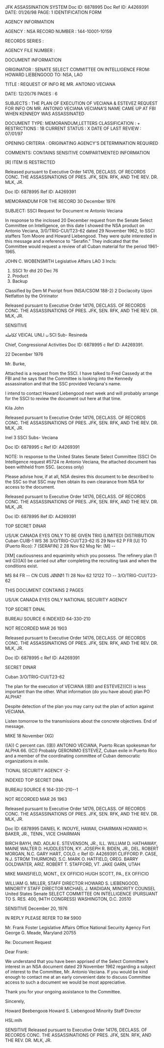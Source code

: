 JFK ASSASSINATION SYSTEM
Doc ID: 6878995
Doc Ref ID: A4269391
DATE: 01/26/98
PAGE: 1
IDENTIFICATION FORM

AGENCY INFORMATION

AGENCY : NSA
RECORD NUMBER : 144-10001-10159

RECORDS SERIES :

AGENCY FILE NUMBER :

DOCUMENT INFORMATION

ORIGINATOR : SENATE SELECT COMMITTEE ON INTELLIGENCE
FROM: HOWARD LIEBENGOOD
TO: NSA, LAO

TITLE :
REQUEST OF INFO RE MR. ANTONIO VECIANA

DATE: 12/20/76
PAGES : 6

SUBJECTS :
THE PLAN OF EXECUTION OF VECIANA & ESTEVEZ
REQUEST FOR INFO ON MR. ANTONIO VECIANA
VECIANA'S NAME CAME UP AT FBI WHEN KENNEDY WAS ASSASSINATED

DOCUMENT TYPE: MEMORANDUM,LETTERS
CLASSIFICATION : +
RESTRICTIONS : 1B
CURRENT STATUS : X
DATE OF LAST REVIEW : 07/01/97

OPENING CRITERIA :
ORIGINATING AGENCY'S DETERMINATION REQUIRED

COMMENTS:
CONTAINS SENSITIVE COMPARTMENTED INFORMATION

[R] ITEM IS RESTRICTED

Released pursuant to Executive Order 14176, DECLASS. OF RECORDS CONC. THE ASSASSINATIONS OF PRES. JFK, SEN.
RFK, AND THE REV. DR. MLK, JR.

Doc ID: 6878995
Ref ID: A4269391

MEMORANDUM FOR THE RECORD 30 December 1976

SUBJECT: SSCI Request for Document re Antonio Veciana

In response to the inclosed 20 December request from
the Senate Select Committee on Intelligence, on this date
I showed the NSA product on Antonio Veciana, 3/0/TRIG-CUI/T23-62
dated 29 November 1962, to SSCI staffers Tom Moore and Howard
Liebengood. They were quite interested in this message and
a reference to "Serafin." They indicated that the Committee
would request a review of all Cuban material for the period
1961-1965.

JOHN C. WOBENSMITH
Legislative Affairs
LAO
3 Incls:
1. SSCI 1tr dtd 20 Dec 76
2. Product
3. Backup

Classified by Dem M
Pxoript from (NSA/CSOM 188-2)
2
Doclacoity Upon Netfatton by the Oririnator

Released pursuant to Executive Order 14176, DECLASS. OF RECORDS CONC. THE ASSASSINATIONS OF PRES. JFK,
SEN. RFK, AND THE REV. DR. MLK, JR.

SENSITIVE

ككاملة VEICAL UNLI
ப
SCI Sub-
Resineda

Chief, Congressional Activities
Doc ID: 6878995
c Ref ID: A4269391.

22 December 1976

Mr. Burke,

Attached is a request from the SSCI.
I have talked to Fred Cassedy at the FBI
and he says that the Committee is looking
into the Kennedy assassination and that
the SSC provided Veciana's name.

I intend to contact Howard Liebengood
next week and will probably arrange for
the SSCI to review the document out here
at that time.

Kila
John

Released pursuant to Executive Order 14176, DECLASS. OF RECORDS CONC. THE ASSASSINATIONS OF PRES. JFK,
SEN. RFK, AND THE REV. DR. MLK, JR.

Inel 3
SSCI Subs-
Veciana

Doc ID: 6878995
c Ref ID: A4269391

NOTE: In response to the United States Senate Select
Committee (SSC) On Intelligence request #5724 re Antonio
Veciana, the attached document has been withheld from
SSC. (access only)

Please advise how, if at all, NSA desires this
document to be described to the SSC so that SSC may then
obtain its own clearance from NSA for access to the
document.

Released pursuant to Executive Order 14176, DECLASS. OF RECORDS CONC. THE ASSASSINATIONS OF PRES. JFK,
SEN. RFK, AND THE REV. DR. MLK, JR.

Doc ID: 6878995
Ref ID: A4269391

TOP SECRET DINAR

US/UK CANADA EYES ONLY
TO BE GIVEN TRIG (LIMITED) DISTRIBUTION
Cuban CUIB-1 WS 36 3/O/TRIG-CUI/T23-62
IS 29 Nov 62 P
FR [U]
TO (Puerto Rico): 7 (SERAFIN] 2 28 Nov 62
Msg Nr: (M] --

[XM] cautiousness and equanimity which you possess. The
refinery plan (1 wd G)((A)) be carried out after completing the
recruiting task and when the conditions exist.

MS 84 FR -- CN CUIS JØØØ1
ΤΙ 28 Nov 62 12122 TO -- 3/O/TRIG-CUI/T23-62

THIS DOCUMENT CONTAINS 2 PAGES

US/UK CANADA EYES ONLY
NATIONAL SECURITY AGENCY

TOP SECRET DINAL

BUREAU SOURCE 6 INDEXED 64-330-210

NOT RECORDED
MAR 26 1903

Released pursuant to Executive Order 14176, DECLASS. OF RECORDS CONC. THE ASSASSINATIONS OF PRES. JFK,
SEN. RFK, AND THE REV. DR. MLK, JR.

Doc ID: 6878995
c Ref ID: A4269391

SECRET DINAR

Cuban 3/O/TRIG-CUI/T23-62

The plan for the execution of VECIANA ((B)) and ESTEVEZ((C))
is less important than the other. What information (do you have
about) plan PO ALPHA?

Despite detection of the plan you may carry out the plan of
action against VECIANA.

Listen tomorrow to the transmissions about the concrete
objectives. End of message.

MIKE 18 November (XG)

((A)) C percent can.
((B)) ANTONIO VECIANA, Puerto Rican spokesman for ALPHA 66.
((C)) Probably GERONIMO ESTEVEZ, Cuban exile in Puerto Rico and
a member of the coordinating committee of Cuban democratic
organizations in exile.

TIONAL SECURITY AGENCY -2-

INDEXED TOP SECRET DINA

BUREAU SOURCE 6 164-330-210--1

NOT RECORDED
MAR 26 1963

Released pursuant to Executive Order 14176, DECLASS. OF RECORDS CONC. THE ASSASSINATIONS OF PRES. JFK,
SEN. RFK, AND THE REV. DR. MLK, JR.

Doc İD: 6878995
DANIEL K. INOUYE, HAWAII, CHAIRMAN
HOWARD H. BAKER, JR., TENN., VICE CHAIRMAN

BIRCH BAYH, IND.
ADLAI E. STEVENSON, JR., ILL.
WILLIAM D. HATHAWAY, MAINE
WALTER D. HUDDLESTON, KY.
JOSEPH R. BIDEN, JR., DEL.
ROBERT MORGAN, N.C.
GARY HART, COLO.
c Ref ID: A4269391
CLIFFORD P. CASE, N.J.
STROM THURMOND, S.C.
MARK O. HATFIELD, OREG.
BARRY GOLDWATER, ARIZ.
ROBERT T. STAFFORD, VT.
JAKE GARN, UTAH

MIKE MANSFIELD, MONT., EX OFFICIO
HUGH SCOTT, PA., EX OFFICIO

WILLIAM G. MILLER, STAFF DIRECTOR
HOWARD S. LIEBENGOOD, MINORITY STAFF DIRECTOR
MICHAEL J. MADIGAN, MINORITY COUNSEL
United States Senate
SELECT COMMITTEE ON INTELLIGENCE
(PURSUANT TO S. RES. 400, 94TH CONGRESS)
WASHINGTON, D.C. 20510

SENSITIVE
December 20, 1976

IN REPLY PLEASE
REFER TO R# 5900

Mr. Frank Foster
Legislative Affairs Office
National Security Agency
Fort George G. Meade, Maryland 20755

Re: Document Request

Dear Frank:

We understand that you have been apprised of the
Select Committee's interest in an NSA document dated
29 November 1962 regarding a subject of interest to
the Committee, Mr. Antonio Veciana. If you would be
kind enough to contact me at an early convenient date
to discuss Committee access to such a document we
would be most appreciative.

Thank you for your ongoing assistance to the
Committee.

Sincerely,

Howard Beebengooв
Howard S. Liebengood
Minority Staff Director

HSL:mlh

SENSITIVE
Released pursuant to Executive Order 14176, DECLASS. OF RECORDS CONC. THE ASSASSINATIONS OF PRES. JFK,
SEN. RFK, AND THE REV. DR. MLK, JR.
